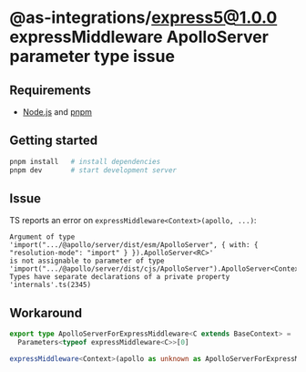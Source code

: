 # @as-integrations/express5@1.0.0 expressMiddleware ApolloServer parameter type issue

## Requirements

- [Node.js](https://nodejs.org/en/download/current) and [pnpm](https://pnpm.io/installation)

## Getting started

```sh
pnpm install   # install dependencies
pnpm dev       # start development server
```

## Issue

TS reports an error on `expressMiddleware<Context>(apollo, ...)`:

```
Argument of type
'import(".../@apollo/server/dist/esm/ApolloServer", { with: { "resolution-mode": "import" } }).ApolloServer<RC>'
is not assignable to parameter of type
'import(".../@apollo/server/dist/cjs/ApolloServer").ApolloServer<Context>'.
Types have separate declarations of a private property 'internals'.ts(2345)
```

## Workaround

```ts
export type ApolloServerForExpressMiddleware<C extends BaseContext> =
  Parameters<typeof expressMiddleware<C>>[0]

expressMiddleware<Context>(apollo as unknown as ApolloServerForExpressMiddleware<Context>, ...)
```
